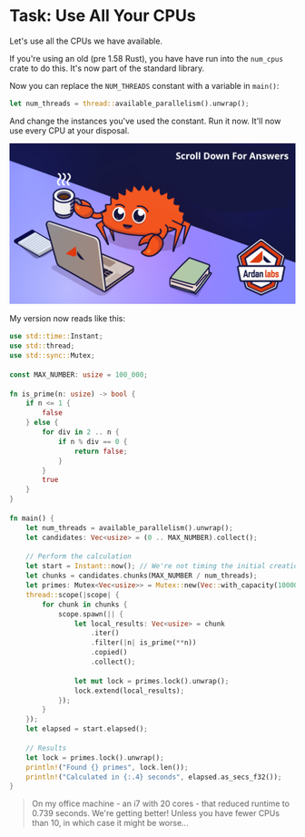 # Task: Use All Your CPUs

Let's use all the CPUs we have available.

If you're using an old (pre 1.58 Rust), you have have run into the `num_cpus` crate to do this. It's now part of the standard library.

Now you can replace the `NUM_THREADS` constant with a variable in `main()`:

```rust
let num_threads = thread::available_parallelism().unwrap();
```

And change the instances you've used the constant. Run it now. It'll now use every CPU at your disposal.

![](../images/ScrollTime.png)

My version now reads like this:

```rust
use std::time::Instant;
use std::thread;
use std::sync::Mutex;

const MAX_NUMBER: usize = 100_000;

fn is_prime(n: usize) -> bool {
    if n <= 1 {
        false
    } else {
        for div in 2 .. n {
            if n % div == 0 {
                return false;
            }
        }
        true
    }
}

fn main() {
    let num_threads = available_parallelism().unwrap();
    let candidates: Vec<usize> = (0 .. MAX_NUMBER).collect();

    // Perform the calculation
    let start = Instant::now(); // We're not timing the initial creation
    let chunks = candidates.chunks(MAX_NUMBER / num_threads);
    let primes: Mutex<Vec<usize>> = Mutex::new(Vec::with_capacity(10000));
    thread::scope(|scope| {
        for chunk in chunks {
            scope.spawn(|| {
                let local_results: Vec<usize> = chunk
                    .iter()
                    .filter(|n| is_prime(**n))
                    .copied()
                    .collect();

                let mut lock = primes.lock().unwrap();
                lock.extend(local_results);
            });
        }
    });
    let elapsed = start.elapsed();

    // Results
    let lock = primes.lock().unwrap();
    println!("Found {} primes", lock.len());
    println!("Calculated in {:.4} seconds", elapsed.as_secs_f32());
}
```

> On my office machine - an i7 with 20 cores - that reduced runtime to 0.739 seconds. We're getting better! Unless you have fewer CPUs than 10, in which case it might be worse...